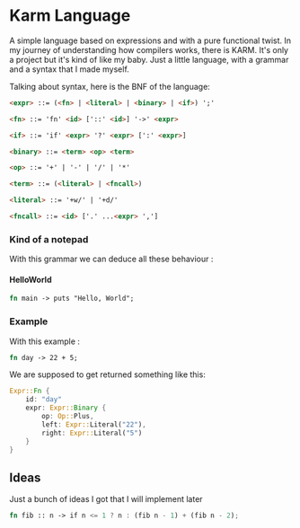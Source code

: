 # Karm Language
A simple language based on expressions and with a pure functional twist.
In my journey of understanding how compilers works, there is KARM. It's only a project but it's kind of like my baby. Just a little language, with a grammar and a syntax that I made myself.

Talking about syntax, here is the BNF of the language:
```html
<expr> ::= (<fn> | <literal> | <binary> | <if>) ';'

<fn> ::= 'fn' <id> ['::' <id>] '->' <expr>

<if> ::= 'if' <expr> '?' <expr> [':' <expr>]

<binary> ::= <term> <op> <term>

<op> ::= '+' | '-' | '/' | '*'

<term> ::= (<literal> | <fncall>)

<literal> ::= '+w/' | '+d/'

<fncall> ::= <id> ['.' ...<expr> ',']
``` 
### Kind of a notepad

With this grammar we can deduce all these behaviour :

#### HelloWorld
```rust
fn main -> puts "Hello, World";
```

### Example
With this example :
```rust
fn day -> 22 + 5;
```
We are supposed to get returned something like this:

```rust
Expr::Fn {
	id: "day"
	expr: Expr::Binary {
		op: Op::Plus,
		left: Expr::Literal("22"),
		right: Expr::Literal("5")
	}
}
```
## Ideas
Just a bunch of ideas I got that I will implement later
```rust
fn fib :: n -> if n <= 1 ? n : (fib n - 1) + (fib n - 2);
```